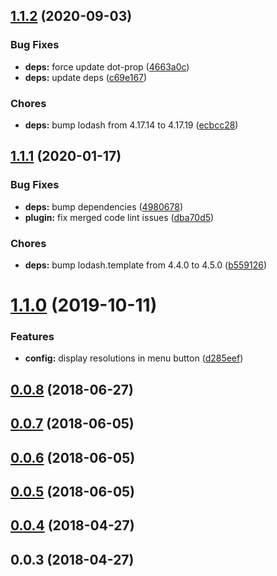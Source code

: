 <a name="1.1.2"></a>
## [1.1.2](https://github.com/chrisboustead/videojs-hls-quality-selector/compare/v1.1.1...v1.1.2) (2020-09-03)

### Bug Fixes

* **deps:** force update dot-prop ([4663a0c](https://github.com/chrisboustead/videojs-hls-quality-selector/commit/4663a0c))
* **deps:** update deps ([c69e167](https://github.com/chrisboustead/videojs-hls-quality-selector/commit/c69e167))

### Chores

* **deps:** bump lodash from 4.17.14 to 4.17.19 ([ecbcc28](https://github.com/chrisboustead/videojs-hls-quality-selector/commit/ecbcc28))

<a name="1.1.1"></a>
## [1.1.1](https://github.com/chrisboustead/videojs-hls-quality-selector/compare/v1.1.0...v1.1.1) (2020-01-17)

### Bug Fixes

* **deps:** bump dependencies ([4980678](https://github.com/chrisboustead/videojs-hls-quality-selector/commit/4980678))
* **plugin:** fix merged code lint issues ([dba70d5](https://github.com/chrisboustead/videojs-hls-quality-selector/commit/dba70d5))

### Chores

* **deps:** bump lodash.template from 4.4.0 to 4.5.0 ([b559126](https://github.com/chrisboustead/videojs-hls-quality-selector/commit/b559126))

<a name="1.1.0"></a>
# [1.1.0](https://github.com/chrisboustead/videojs-hls-quality-selector/compare/v1.0.5...v1.1.0) (2019-10-11)

### Features

* **config:** display resolutions in menu button ([d285eef](https://github.com/chrisboustead/videojs-hls-quality-selector/commit/d285eef))

<a name="0.0.8"></a>
## [0.0.8](https://github.com/chrisboustead/videojs-hls-quality-selector/compare/v0.0.7...v0.0.8) (2018-06-27)

<a name="0.0.7"></a>
## [0.0.7](https://github.com/chrisboustead/videojs-hls-quality-selector/compare/v0.0.6...v0.0.7) (2018-06-05)

<a name="0.0.6"></a>
## [0.0.6](https://github.com/chrisboustead/videojs-hls-quality-selector/compare/v0.0.5...v0.0.6) (2018-06-05)

<a name="0.0.5"></a>
## [0.0.5](https://github.com/chrisboustead/videojs-hls-quality-selector/compare/v0.0.4...v0.0.5) (2018-06-05)

<a name="0.0.4"></a>
## [0.0.4](https://github.com/chrisboustead/videojs-hls-quality-selector/compare/v0.0.3...v0.0.4) (2018-04-27)

<a name="0.0.3"></a>
## 0.0.3 (2018-04-27)


